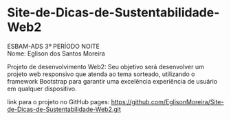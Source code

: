 # Site-de-Dicas-de-Sustentabilidade-Web2
ESBAM-ADS 3º PERÍODO NOITE                   
Nome: Eglison dos Santos Moreira

Projeto de desenvolvimento Web2: Seu objetivo será desenvolver um 
projeto web responsivo que atenda ao tema sorteado, utilizando o
framework Bootstrap para garantir uma excelência experiência de
usuário em qualquer dispositivo.  

link para o projeto no GitHub pages: https://github.com/EglisonMoreira/Site-de-Dicas-de-Sustentabilidade-Web2.git
